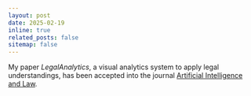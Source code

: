 ```yaml
---
layout: post
date: 2025-02-19
inline: true
related_posts: false
sitemap: false
---
```


My paper *LegalAnalytics*, a visual analytics system to apply legal
understandings, has been accepted into the journal
[Artificial Intelligence and Law](https://link.springer.com/journal/10506).
